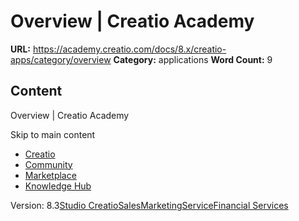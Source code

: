 # Overview | Creatio Academy

**URL:** https://academy.creatio.com/docs/8.x/creatio-apps/category/overview
**Category:** applications **Word Count:** 9

## Content

Overview | Creatio Academy

Skip to main content

- [Creatio](https://www.creatio.com/)
- [Community](https://community.creatio.com/)
- [Marketplace](https://marketplace.creatio.com/)
- [Knowledge Hub](https://knowledge-hub.creatio.com/)

Version:
8.3[Studio Creatio](/docs/8.x/creatio-apps/overview/platform-overview)[Sales](/docs/8.x/creatio-apps/overview/sales-creatio-overview)[Marketing](/docs/8.x/creatio-apps/overview/marketing-creatio-overview)[Service](/docs/8.x/creatio-apps/overview/service-creatio-overview)[Financial Services](/docs/8.x/creatio-apps/overview/financial-services-creatio-overview)

